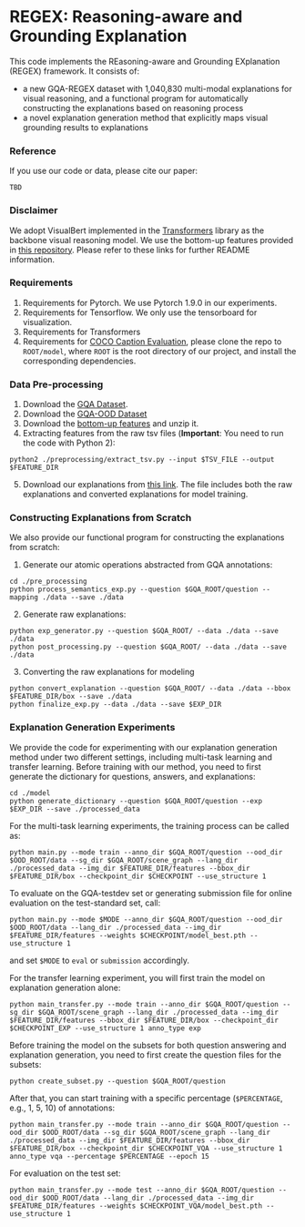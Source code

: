# REGEX: Reasoning-aware and Grounding Explanation

This code implements the REasoning-aware and Grounding EXplanation (REGEX) framework. It consists of:
- a new GQA-REGEX dataset with 1,040,830 multi-modal explanations for visual reasoning, and a functional program for automatically constructing the explanations based on reasoning process
- a novel explanation generation method that explicitly maps visual grounding results to explanations

### Reference
If you use our code or data, please cite our paper:
```
TBD
```

### Disclaimer
We adopt VisualBert implemented in the [Transformers](https://github.com/huggingface/transformers) library as the backbone visual reasoning model. We use the bottom-up features provided in [this repository](https://github.com/airsplay/lxmert). Please refer to these links for further README information.

### Requirements
1. Requirements for Pytorch. We use Pytorch 1.9.0 in our experiments.
2. Requirements for Tensorflow. We only use the tensorboard for visualization.
3. Requirements for Transformers
4. Requirements for [COCO Caption Evaluation](https://github.com/salaniz/pycocoevalcap), please clone the repo to `ROOT/model`, where `ROOT` is the root directory of our project, and install the corresponding dependencies.

### Data Pre-processing
1. Download the [GQA Dataset](https://cs.stanford.edu/people/dorarad/gqa/download.html).
2. Download the [GQA-OOD Dataset](https://github.com/gqa-ood/GQA-OOD)
3. Download the [bottom-up features](https://github.com/airsplay/lxmert) and unzip it.
4. Extracting features from the raw tsv files (**Important**: You need to run the code with Python 2):
  ```
  python2 ./preprocessing/extract_tsv.py --input $TSV_FILE --output $FEATURE_DIR
  ```
5. Download our explanations from [this link](https://drive.google.com/file/d/1taHaNKUveMwfHLayuS5CZKHt_M903RN-/view?usp=sharing). The file includes both the raw explanations and converted explanations for model training.

### Constructing Explanations from Scratch
We also provide our functional program for constructing the explanations from scratch:
1. Generate our atomic operations abstracted from GQA annotations:
  ```
  cd ./pre_processing
  python process_semantics_exp.py --question $GQA_ROOT/question --mapping ./data --save ./data
  ```
2. Generate raw explanations:
  ```
  python exp_generator.py --question $GQA_ROOT/ --data ./data --save ./data
  python post_processing.py --question $GQA_ROOT/ --data ./data --save ./data
  ```
3. Converting the raw explanations for modeling
  ```
  python convert_explanation --question $GQA_ROOT/ --data ./data --bbox $FEATURE_DIR/box --save ./data
  python finalize_exp.py --data ./data --save $EXP_DIR
  ```

### Explanation Generation Experiments
We provide the code for experimenting with our explanation generation method under two different settings, including multi-task learning and transfer learning. Before training with our method, you need to first generate the dictionary for questions, answers, and explanations:
  ```
  cd ./model
  python generate_dictionary --question $GQA_ROOT/question --exp $EXP_DIR --save ./processed_data
  ```

For the multi-task learning experiments, the training process can be called as:
  ```
  python main.py --mode train --anno_dir $GQA_ROOT/question --ood_dir $OOD_ROOT/data --sg_dir $GQA_ROOT/scene_graph --lang_dir ./processed_data --img_dir $FEATURE_DIR/features --bbox_dir $FEATURE_DIR/box --checkpoint_dir $CHECKPOINT --use_structure 1
  ```
To evaluate on the GQA-testdev set or generating submission file for online evaluation on the test-standard set, call:
  ```
  python main.py --mode $MODE --anno_dir $GQA_ROOT/question --ood_dir $OOD_ROOT/data --lang_dir ./processed_data --img_dir $FEATURE_DIR/features --weights $CHECKPOINT/model_best.pth --use_structure 1
  ```
and set `$MODE` to `eval` or `submission` accordingly.

For the transfer learning experiment, you will first train the model on explanation generation alone:
  ```
  python main_transfer.py --mode train --anno_dir $GQA_ROOT/question --sg_dir $GQA_ROOT/scene_graph --lang_dir ./processed_data --img_dir $FEATURE_DIR/features --bbox_dir $FEATURE_DIR/box --checkpoint_dir $CHECKPOINT_EXP --use_structure 1 anno_type exp
  ```

Before training the model on the subsets for both question answering and explanation generation, you need to first create the question files for the subsets:
   ```
   python create_subset.py --question $GQA_ROOT/question
   ```

After that, you can start training with a specific percentage (`$PERCENTAGE`, e.g., 1, 5, 10) of annotations:
```
python main_transfer.py --mode train --anno_dir $GQA_ROOT/question --ood_dir $OOD_ROOT/data --sg_dir $GQA_ROOT/scene_graph --lang_dir ./processed_data --img_dir $FEATURE_DIR/features --bbox_dir $FEATURE_DIR/box --checkpoint_dir $CHECKPOINT_VQA --use_structure 1 anno_type vqa --percentage $PERCENTAGE --epoch 15
```

For evaluation on the test set:
```
python main_transfer.py --mode test --anno_dir $GQA_ROOT/question --ood_dir $OOD_ROOT/data --lang_dir ./processed_data --img_dir $FEATURE_DIR/features --weights $CHECKPOINT_VQA/model_best.pth --use_structure 1
```
